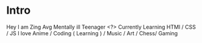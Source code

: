 # Intro
Hey I am Zing Avg Mentally ill Teenager &lt;?>
Currently Learning HTMl / CSS / JS
I love Anime / Coding ( Learning ) / Music / Art / Chess/ Gaming
